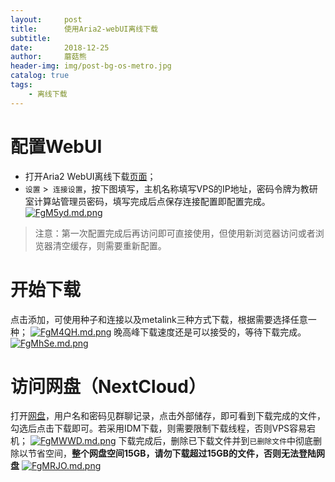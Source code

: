 ```yaml
---
layout:     post
title:      使用Aria2-webUI离线下载
subtitle:   
date:       2018-12-25
author:     蘑菇熊
header-img: img/post-bg-os-metro.jpg
catalog: true
tags:
    - 离线下载
---
```


# 配置WebUI

- 打开Aria2 WebUI离线下载[页面](http://xxwu1990.tk/webui/)；
- `设置` >` 连接设置`，按下图填写，主机名称填写VPS的IP地址，密码令牌为教研室计算站管理员密码，填写完成后点保存连接配置即配置完成。
[![FgM5yd.md.png](https://s1.ax1x.com/2018/12/25/FgM5yd.md.png)](https://imgchr.com/i/FgM5yd)
> 注意：第一次配置完成后再访问即可直接使用，但使用新浏览器访问或者浏览器清空缓存，则需要重新配置。
# 开始下载

点击添加，可使用种子和连接以及metalink三种方式下载，根据需要选择任意一种；
[![FgM4QH.md.png](https://s1.ax1x.com/2018/12/25/FgM4QH.md.png)](https://imgchr.com/i/FgM4QH)
晚高峰下载速度还是可以接受的，等待下载完成。
[![FgMhSe.md.png](https://s1.ax1x.com/2018/12/25/FgMhSe.md.png)](https://imgchr.com/i/FgMhSe)

# 访问网盘（NextCloud）

打开[网盘](http://pan.wuxiaoxiong.top)，用户名和密码见群聊记录，点击外部储存，即可看到下载完成的文件，勾选后点击下载即可。若采用IDM下载，则需要限制下载线程，否则VPS容易宕机；
[![FgMWWD.md.png](https://s1.ax1x.com/2018/12/25/FgMWWD.md.png)](https://imgchr.com/i/FgMWWD)
下载完成后，删除已下载文件并到`已删除文件`中彻底删除以节省空间，**整个网盘空间15GB，请勿下载超过15GB的文件，否则无法登陆网盘**
[![FgMRJO.md.png](https://s1.ax1x.com/2018/12/25/FgMRJO.md.png)](https://imgchr.com/i/FgMRJO)
